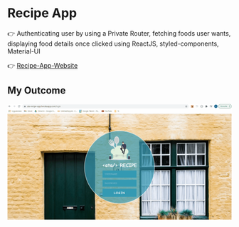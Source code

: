 # Recipe App

👉 Authenticating user by using a Private Router, fetching foods user wants, displaying food details once clicked using ReactJS, styled-components, Material-UI

👉 [Recipe-App-Website](https://ata-recipe-app.herokuapp.com/login)

## My Outcome

![Recipe-App](recipe-app.gif)
